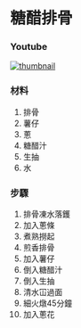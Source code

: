 # 糖醋排骨

### Youtube
[![thumbnail](https://i.ytimg.com/vi/1eAyw66S_f0/hq2.jpg)](https://youtube.com/shorts/1eAyw66S_f0)

### 材料
1. 排骨
2. 薯仔
3. 蔥
4. 糖醋汁
5. 生抽
6. 水

### 步驟
1. 排骨凍水落鑊
2. 加入蔥條
3. 煮熟撈起
4. 煎香排骨
5. 加入薯仔
6. 倒入糖醋汁
7. 倒入生抽
8. 清水冚過面
9. 細火燉45分鐘
10. 加入蔥花
